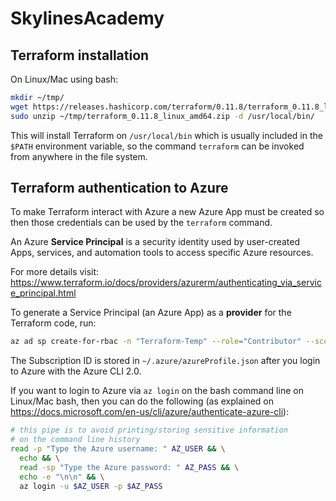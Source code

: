 # SkylinesAcademy

## Terraform installation

On Linux/Mac using bash:

```sh
mkdir ~/tmp/
wget https://releases.hashicorp.com/terraform/0.11.8/terraform_0.11.8_linux_amd64.zip -P ~/tmp/
sudo unzip ~/tmp/terraform_0.11.8_linux_amd64.zip -d /usr/local/bin/
```

This will install Terraform on `/usr/local/bin` which is usually included in the `$PATH` environment variable,
so the command `terraform` can be invoked from anywhere in the file system.

## Terraform authentication to Azure

To make Terraform interact with Azure a new Azure App must be created so then those credentials can be used by the `terraform` command.

An Azure **Service Principal** is a security identity used by user-created Apps,
services, and automation tools to access specific Azure resources.

For more details visit: https://www.terraform.io/docs/providers/azurerm/authenticating_via_service_principal.html

To generate a Service Principal (an Azure App) as a **provider** for the Terraform code,
run:

```sh
az ad sp create-for-rbac -n "Terraform-Temp" --role="Contributor" --scope="/subscriptions/${AZ_SUB_ID}"
```

The Subscription ID is stored in `~/.azure/azureProfile.json` after you login to Azure with the Azure CLI 2.0.

If you want to login to Azure via `az login` on the bash command line on Linux/Mac bash, then you can do the following (as explained on https://docs.microsoft.com/en-us/cli/azure/authenticate-azure-cli):

```sh
# this pipe is to avoid printing/storing sensitive information
# on the command line history
read -p "Type the Azure username: " AZ_USER && \
  echo && \
  read -sp "Type the Azure password: " AZ_PASS && \
  echo -e "\n\n" && \
  az login -u $AZ_USER -p $AZ_PASS
```
